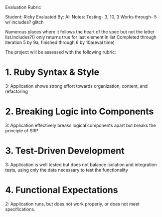 Evaluation Rubric

Student: Ricky
Evaluated By: Ali
Notes:
Testing- 3, 10, 3
Works through- 5 w/ includes? glitch

Numerous places where it follows the heart of the spec but not the letter  
list.includes?() only returns true for last element in list
Completed through iteration 5 by 9a, finished through 6 by 10a(eval time)  


The project will be assessed with the following rubric:

# 1. Ruby Syntax & Style

3: Application shows strong effort towards organization, content, and refactoring

# 2. Breaking Logic into Components

3: Application effectively breaks logical components apart but breaks the principle of SRP

# 3. Test-Driven Development

3: Application is well tested but does not balance isolation and integration tests, using only the data necessary to test the functionality

# 4. Functional Expectations

2: Application runs, but does not work properly, or does not meet specifications.

